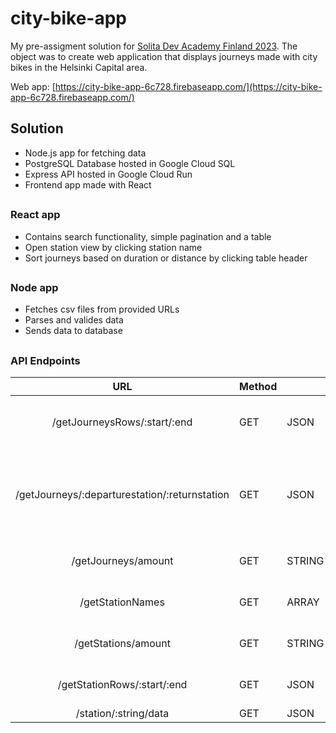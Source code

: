 # city-bike-app

My pre-assigment solution for [Solita Dev Academy Finland 2023](https://github.com/solita/dev-academy-2023-exercise).
The object was to create web application that displays journeys made with city bikes in the Helsinki Capital area.

Web app: [https://city-bike-app-6c728.firebaseapp.com/](https://city-bike-app-6c728.firebaseapp.com/)

## Solution

* Node.js app for fetching data
* PostgreSQL Database hosted in Google Cloud SQL
* Express API hosted in Google Cloud Run
* Frontend app made with React

##

### React app

* Contains search functionality, simple pagination and a table
* Open station view by clicking station name
* Sort journeys based on duration or distance by clicking table header

##

### Node app

* Fetches csv files from provided URLs
* Parses and valides data
* Sends data to database

##

### API Endpoints

|                      URL                      	| Method 	|        	| Description                                                                                                                   	|
|:---------------------------------------------:	|--------	|--------	|-------------------------------------------------------------------------------------------------------------------------------	|
| /getJourneysRows/:start/:end                  	| GET    	| JSON   	| database journeys (rows) at range {start} to {end}                                                                            	|
| /getJourneys/:departurestation/:returnstation 	| GET    	| JSON   	| journeys where departure station contains string in {departurestation} and return station contains string in {returnstation}  	|
| /getJourneys/amount                           	| GET    	| STRING 	| number of journeys in database                                                                                                	|
| /getStationNames                              	| GET    	| ARRAY  	| array of station names in database                                                                                            	|
| /getStations/amount                           	| GET    	| STRING 	| number of stations in database                                                                                                	|
| /getStationRows/:start/:end                   	| GET    	| JSON   	| names of stations at range {start} to {end}                                                                                   	|
| /station/:string/data                         	| GET    	| JSON   	| station data                                                                                                                  	|
